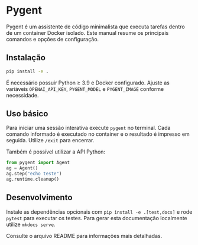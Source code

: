 # Pygent

Pygent é um assistente de código minimalista que executa tarefas dentro de um container Docker isolado. Este manual resume os principais comandos e opções de configuração.

## Instalação

```bash
pip install -e .
```

É necessário possuir Python ≥ 3.9 e Docker configurado. Ajuste as variáveis `OPENAI_API_KEY`, `PYGENT_MODEL` e `PYGENT_IMAGE` conforme necessidade.

## Uso básico

Para iniciar uma sessão interativa execute `pygent` no terminal. Cada comando informado é executado no container e o resultado é impresso em seguida. Utilize `/exit` para encerrar.

Também é possível utilizar a API Python:

```python
from pygent import Agent
ag = Agent()
ag.step("echo teste")
ag.runtime.cleanup()
```

## Desenvolvimento

Instale as dependências opcionais com `pip install -e .[test,docs]` e rode `pytest` para executar os testes. Para gerar esta documentação localmente utilize `mkdocs serve`.

Consulte o arquivo README para informações mais detalhadas.

